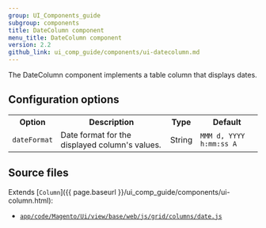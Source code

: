```yaml
---
group: UI_Components_guide
subgroup: components
title: DateColumn component
menu_title: DateColumn component
version: 2.2
github_link: ui_comp_guide/components/ui-datecolumn.md
---
```


The DateColumn component implements a table column that displays dates.

## Сonfiguration options

<table>
  <tr>
    <th>Option</th>
    <th>Description</th>
    <th>Type</th>
    <th>Default</th>
  </tr>
  <tr>
    <td><code>dateFormat</code></td>
    <td>Date format for the displayed column's values.</td>
    <td>String</td>
    <td><code>MMM d, YYYY h:mm:ss A</code></td>
  </tr>
</table>

## Source files

Extends [`Column`]({{ page.baseurl }}/ui_comp_guide/components/ui-column.html):

- [`app/code/Magento/Ui/view/base/web/js/grid/columns/date.js`](https://github.com/magento/magento2ce/blob/2.2/app/code/Magento/Ui/view/base/web/js/grid/columns/date.js)